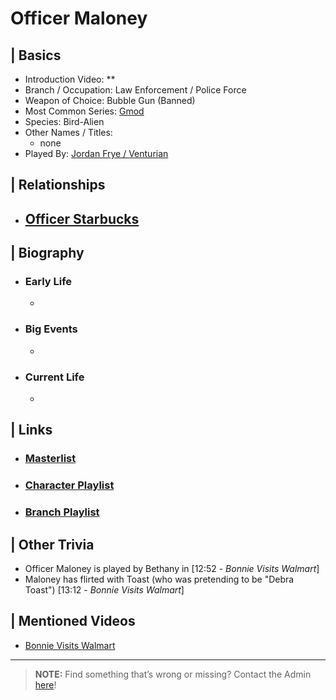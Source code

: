 # Officer Maloney  


## | Basics  
- Introduction Video: **  
- Branch / Occupation: Law Enforcement / Police Force  
- Weapon of Choice: Bubble Gun \(Banned)  
- Most Common Series: [Gmod](6.Series/Gmod.html)  
- Species: Bird-Alien  
- Other Names / Titles:   
  - none  
- Played By: [Jordan Frye / Venturian](3.Siblings/3.1.Jordan-Frye-Venturian.html)  


## | Relationships  
- [**Officer Starbucks**]()
  - 

## | Biography  
- ### Early Life  
  -   
- ### Big Events  
  -   
- ### Current Life  
  -   

 
## | Links  
- ### [Masterlist]()  
- ### [Character Playlist]()  
- ### [Branch Playlist]()  


## | Other Trivia  
- Officer Maloney is played by Bethany in \[12:52 - *Bonnie Visits Walmart*]
- Maloney has flirted with Toast \(who was pretending to be "Debra Toast") \[13:12 - *Bonnie Visits Walmart*]

## | Mentioned Videos
- [Bonnie Visits Walmart](https://youtu.be/CDd5-Sow97g)

----

> **NOTE:** Find something that’s wrong or missing? Contact the Admin [here](chapter_2.html)!